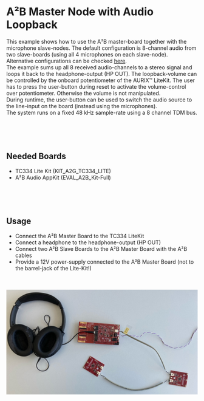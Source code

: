 # A²B Master Node with Audio Loopback

This example shows how to use the A²B master-board together with the microphone slave-nodes. The default configuration is 8-channel audio from two slave-boards (using all 4 microphones on each slave-node).<br>
Alternative configurations can be checked [here](/Examples/A2B_ConfigFiles).<br>
The example sums up all 8 received audio-channels to a stereo signal and loops it back to the headphone-output (HP OUT).
The loopback-volume can be controlled by the onboard potentiometer of the AURIX™ LiteKit. The user has to press the user-button during reset to activate the volume-control over potentiometer. Otherwise the volume is not manipulated.<br>
During runtime, the user-button can be used to switch the audio source to the line-input on the board (instead using the microphones).<br>
The system runs on a fixed 48 kHz sample-rate using a 8 channel TDM bus.


<br><br><br>

## Needed Boards
* TC334 Lite Kit (KIT_A2G_TC334_LITE)
* A²B Audio AppKit (EVAL_A2B_Kit-Full)

<br><br><br>
## Usage
* Connect the A²B Master Board to the TC334 LiteKit
* Connect a headphone to the headphone-output (HP OUT)
* Connect two A²B Slave Boards to the A²B Master Board with the A²B cables
* Provide a 12V power-supply connected to the A²B Master Board (not to the barrel-jack of the Lite-Kit!)
<br><br><br>
<img src="/Documentation/Images/TC334_A2B_LB.jpg" width="600">  

